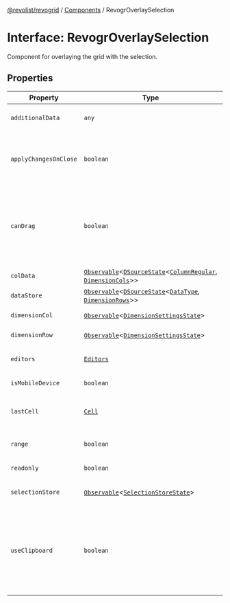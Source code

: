 [@revolist/revogrid](README.md) / [Components](Namespace.Components.md) / RevogrOverlaySelection

# Interface: RevogrOverlaySelection

Component for overlaying the grid with the selection.

## Properties

| Property | Type | Description | Defined in |
| ------ | ------ | ------ | ------ |
| `additionalData` | `any` | Additional data to pass to renderer. | [src/components.d.ts:564](https://github.com/revolist/revogrid/blob/339b58d64f0e4822db63d040318421d77ef85671/src/components.d.ts#L564) |
| `applyChangesOnClose` | `boolean` | If true applys changes when cell closes if not Escape. | [src/components.d.ts:568](https://github.com/revolist/revogrid/blob/339b58d64f0e4822db63d040318421d77ef85671/src/components.d.ts#L568) |
| `canDrag` | `boolean` | Enable revogr-order-editor component (read more in revogr-order-editor component). Allows D&D. | [src/components.d.ts:572](https://github.com/revolist/revogrid/blob/339b58d64f0e4822db63d040318421d77ef85671/src/components.d.ts#L572) |
| `colData` | [`Observable`](TypeAlias.Observable.md)\<[`DSourceState`](TypeAlias.DSourceState.md)\<[`ColumnRegular`](Interface.ColumnRegular.md), [`DimensionCols`](TypeAlias.DimensionCols.md)\>\> | Column data store. | [src/components.d.ts:576](https://github.com/revolist/revogrid/blob/339b58d64f0e4822db63d040318421d77ef85671/src/components.d.ts#L576) |
| `dataStore` | [`Observable`](TypeAlias.Observable.md)\<[`DSourceState`](TypeAlias.DSourceState.md)\<[`DataType`](TypeAlias.DataType.md), [`DimensionRows`](TypeAlias.DimensionRows.md)\>\> | Row data store. | [src/components.d.ts:580](https://github.com/revolist/revogrid/blob/339b58d64f0e4822db63d040318421d77ef85671/src/components.d.ts#L580) |
| `dimensionCol` | [`Observable`](TypeAlias.Observable.md)\<[`DimensionSettingsState`](Interface.DimensionSettingsState.md)\> | Dimension settings X. | [src/components.d.ts:584](https://github.com/revolist/revogrid/blob/339b58d64f0e4822db63d040318421d77ef85671/src/components.d.ts#L584) |
| `dimensionRow` | [`Observable`](TypeAlias.Observable.md)\<[`DimensionSettingsState`](Interface.DimensionSettingsState.md)\> | Dimension settings Y. | [src/components.d.ts:588](https://github.com/revolist/revogrid/blob/339b58d64f0e4822db63d040318421d77ef85671/src/components.d.ts#L588) |
| `editors` | [`Editors`](TypeAlias.Editors.md) | Custom editors register. | [src/components.d.ts:592](https://github.com/revolist/revogrid/blob/339b58d64f0e4822db63d040318421d77ef85671/src/components.d.ts#L592) |
| `isMobileDevice` | `boolean` | Is mobile view mode. | [src/components.d.ts:596](https://github.com/revolist/revogrid/blob/339b58d64f0e4822db63d040318421d77ef85671/src/components.d.ts#L596) |
| `lastCell` | [`Cell`](Interface.Cell.md) | Last real coordinates positions + 1. | [src/components.d.ts:600](https://github.com/revolist/revogrid/blob/339b58d64f0e4822db63d040318421d77ef85671/src/components.d.ts#L600) |
| `range` | `boolean` | Range selection allowed. | [src/components.d.ts:604](https://github.com/revolist/revogrid/blob/339b58d64f0e4822db63d040318421d77ef85671/src/components.d.ts#L604) |
| `readonly` | `boolean` | Readonly mode. | [src/components.d.ts:608](https://github.com/revolist/revogrid/blob/339b58d64f0e4822db63d040318421d77ef85671/src/components.d.ts#L608) |
| `selectionStore` | [`Observable`](TypeAlias.Observable.md)\<[`SelectionStoreState`](TypeAlias.SelectionStoreState.md)\> | Selection, range, focus. | [src/components.d.ts:612](https://github.com/revolist/revogrid/blob/339b58d64f0e4822db63d040318421d77ef85671/src/components.d.ts#L612) |
| `useClipboard` | `boolean` | Enable revogr-clipboard component (read more in revogr-clipboard component). Allows copy/paste. | [src/components.d.ts:616](https://github.com/revolist/revogrid/blob/339b58d64f0e4822db63d040318421d77ef85671/src/components.d.ts#L616) |
